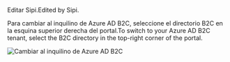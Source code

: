 <span data-ttu-id="5a067-101">Editar Sipi.</span><span class="sxs-lookup"><span data-stu-id="5a067-101">Edited by Sipi.</span></span>

<span data-ttu-id="5a067-102">Para cambiar al inquilino de Azure AD B2C, seleccione el directorio B2C en la esquina superior derecha del portal.</span><span class="sxs-lookup"><span data-stu-id="5a067-102">To switch to your Azure AD B2C tenant, select the B2C directory in the top-right corner of the portal.</span></span>

![Cambiar al inquilino de Azure AD B2C](./media/active-directory-b2c-switch-b2c-tenant/switch-to-b2c-tenant.png)
